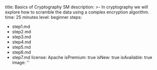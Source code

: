 title: Basics of Cryptography SM
description: >-
  In cryptography we will explore how to scramble the data using a complex
  encryption algorithm.
time: 25 minutes
level: beginner
steps:
  - step1.md
  - step2.md
  - step3.md
  - step4.md
  - step5.md
  - step6.md
  - step7.md
license: Apache
isPremium: true
isNew: true
isAvailable: true
image: ''
